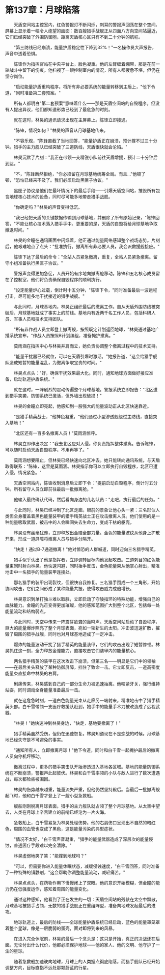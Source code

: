 # 第137章：月球陷落

　　天盾空间站主控室内，红色警报灯不断闪烁，刺耳的警报声回荡在整个空间。屏幕上显示着一幅令人绝望的画面：数百艘猎手战舰正从四面八方向空间站逼近，它们已经突破了外围防御圈，距离天盾核心区只有不到二十分钟的航程。

　　"第三防线已经崩溃，能量护盾稳定性下降到32%！"一名操作员大声报告，声音中透着恐惧。

　　陈锋作为指挥官站在中央平台上，脸色凝重。他的左臂缠着绷带，那是在前一轮战斗中留下的伤痕。他扫视了一眼控制室内的情况，所有人都疲惫不堪，但仍在坚守岗位。

　　"启动能量护盾重构程序，将所有非必要系统的能量转移到主盾上，"他下令道，"同时准备第二套预案。"

　　所有人都明白"第二套预案"意味着什么——那是天盾空间站的自毁程序。但没有人提出异议，他们都知道形势已经到了最危急的时刻。

　　就在这时，林昊的通讯请求出现在主屏幕上。陈锋立即接通。

　　"陈锋，情况如何？"林昊的声音从月球基地传来。

　　"不容乐观，"陈锋直截了当地回答，"能量护盾正在崩溃，预计撑不过三十分钟。猎手的主力舰队已经突破了三道防线，天盾很快就会沦陷。"

　　林昊沉默了片刻："我正在带领一支精锐小队前往天盾增援，预计二十分钟后到达。"

　　"不，"陈锋断然拒绝，"你必须留在月球基地统筹全局。而且..."他顿了顿，"恐怕已经来不及了。我们必须启动黑匣子协议。"

　　黑匣子协议是他们在最坏情况下的最后手段——引爆天盾空间站，摧毁所有包含地球核心技术的设备，同时尽可能多地带走猎手战舰。

　　"你确定吗？"林昊的声音变得低沉。

　　"我已经把天盾的关键数据传输到月球基地，并删除了所有原始记录，"陈锋回答，"不能让核心技术落入猎手手中。更重要的是，天盾的自毁将给月球基地争取撤退时间。"

　　林昊的金瞳在通讯画面中闪烁着，他正通过能量网络感知整个战场态势。片刻后，他艰难地点了点头："批准执行。撤离所有非必要人员，我会派救援舰接应。"

　　陈锋下达了最后的命令："全站人员紧急撤离，重复，全站人员紧急撤离。留守小组准备执行黑匣子协议。"

　　警报声变得更加急促，人员开始有序地向撤离舱移动。陈锋和五名核心成员留在了控制室，他们将负责确保自毁程序的顺利执行。

　　"设定能量炉心过载，倒计时十五分钟，"陈锋下令，"同时准备最后一波远程打击，尽可能多地干扰接近的猎手战舰。"

　　与此同时，月球基地内，林昊正组织最后的撤离工作。自从天盾外围防线被突破后，月球基地就成了事实上的前线。基地内有近两千名工作人员，包括科研人员、军事人员和技术支持团队。

　　"所有非作战人员立即登上撤离舰，按照既定计划返回地球，"林昊通过基地广播系统宣布，"作战人员按照B计划编组，准备掩护撤离。"

　　莫雨涵在指挥中心与林昊并肩而立，她负责协调整个撤离过程中的技术支持。

　　"能量干扰器已经就位，可以在天盾引爆时激活，"她报告道，"这会给猎手舰队造成短暂的能量混乱，为撤离争取宝贵的时间。"

　　林昊点点头："好，确保干扰效果最大化。同时，通知地球方面做好接应准备，启动轨道护盾系统。"

　　就在这时，一阵剧烈的震动传遍整个月球基地。警报系统立即报告："北区遭到猎手突袭，防御系统已激活，但外墙出现破损！"

　　林昊的金瞳立即亮起，他感知到一股强大的能量波动正从北区快速靠近。

　　"是猎手精英战士，"他神色凝重，"他们通过小型渗透舰绕过主防线，直接突入基地！"

　　"北区还有一百多名撤离人员！"莫雨涵惊呼。

　　林昊立即作出决定："我去北区应对入侵，你负责指挥整体撤离。告诉陈锋，可以随时启动天盾自毁程序，不用再等了。"

　　莫雨涵想要阻止，但林昊已经快速向北区冲去。她只能转向通讯系统，与天盾取得联系："陈锋，这里是莫雨涵。林昊指示你可以立即执行自毁程序，北区已遭入侵，情况紧急。"

　　天盾空间站内，陈锋收到消息后立即下令："提前启动自毁程序，倒计时五分钟。所有留守人员立即前往最后一批撤离舱。"

　　他输入最终确认代码，然后看向身边的几名队员："走吧，执行最后的任务。"

　　与此同时，林昊已经冲到了北区走廊。眼前的景象让他心头一紧：三名形似人类但全身覆盖着黑色能量装甲的猎手精英战士正在攻击撤离人员。他们使用的是一种能量吸取武器，被击中的人会瞬间失去生命力，变成干枯的躯壳。

　　林昊没有丝毫犹豫，立即释放出金瞳全部力量。金色的能量波纹从他身上扩散开来，形成一道屏障将撤离人员与猎手分隔开。

　　"快走！通过B-7通道撤离！"他对惊恐的人群喊道，同时迎向三名猎手精英。

　　猎手似乎认出了他是指挥者，立即调转目标向他发起攻击。三道刺目的红色能量束同时射向林昊。他快速闪避，同时抬手反击，金色能量束从他掌心射出，精准地击中一名猎手的能量装甲连接处。

　　那名猎手的装甲出现裂纹，但很快自我修复。三名猎手围成一个三角形，开始协同攻击，它们之间形成了某种能量共振，使得攻击威力成倍增长。

　　林昊意识到单打独斗难以取胜，立即启动了守陵指环的特殊功能，增强自己的血脉能力。金瞳的光芒变得更加璀璨，他的感知范围扩大到整个北区，包括每一处能量流动和结构弱点。

　　与此同时，天空中传来一阵震耳欲聋的轰鸣声。天盾空间站启动了自毁程序，巨大的能量爆炸照亮了整个月球表面，宛如一轮新生的太阳。冲击波迅速扩散，摧毁了周围的猎手战舰，同时也对月球基地造成了一定冲击。

　　爆炸的能量波动干扰了猎手精英的能量装甲，它们的攻击出现了短暂停顿。林昊抓住这一刻，全力释放金瞳能力，直接攻击它们装甲内的能量核心。

　　两名猎手精英的装甲在这次攻击下崩溃，但第三名——明显是它们中的领袖——在最后关头释放了某种防御屏障，挡住了致命一击。它立即反击，一道高密度能量束直接命中林昊的右肩。

　　剧痛传来，林昊感到自己的一部分生命力被迅速抽离。他咬紧牙关，强行维持站姿，同时调动全身能量准备最后一击。

　　就在这危急时刻，一道白色能量光束从走廊另一端射来，精准地击中了猎手精英头部。白千雪带领一支医疗救援队赶到，她手中的能量手术刀被改造成了远程武器。

　　"林昊！"她快速冲到林昊身边，"快走，基地要撤离了！"

　　猎手精英虽然受伤，但仍在迅速恢复。林昊知道现在不是恋战的时候，月球基地已经失守是不可避免的事实。

　　"通知所有人，立即撤离月球！"他下令道，同时和白千雪一起掩护最后的撤离人员向停机坪移动。

　　撤离过程中，更多的猎手突击队开始渗透进入基地各区域。基地的能量防御系统在不断崩溃，警报声此起彼伏。林昊和白千雪率领的小队与敌人进行了数次遭遇战，每次都险些被围困。

　　林昊的伤势越来越重，能量流失严重，但他仍然坚持殿后。当最后一批撤离舰起飞时，他和白千雪才登上了一艘小型急救船。

　　舰船刚刚脱离月球表面，猎手的主力舰队就占领了整个月球基地。从太空中望去，人类在月球上辛苦建立的前哨已经沦为一片火海。

　　急救船上，白千雪紧急为林昊处理伤势。他的右肩伤口呈现出不自然的暗红色，周围的血管也变成了黑色，这是能量污染的典型症状。

　　"情况不太好，"白千雪声音凝重，"猎手的能量武器造成了深层次的能量侵蚀，普通医疗手段难以完全清除。"

　　林昊虚弱地笑了笑："能撑到地球吗？"

　　"可以，但需要你进入能量休眠状态，减缓侵蚀速度，"白千雪回答，同时准备了一种特殊的镇静剂，"这会帮助你调整能量流动，减轻痛苦。"

　　林昊点点头，在药物作用下慢慢闭上了双眼。他的意识开始模糊，但金瞳的能力仍在低强度运作，感知着周围的能量变化。

　　通过这种感知，他看到了正在发生的一切：天盾空间站的残骸在太空中飘散，月球基地被猎手占领，无数的猎手战舰正在重组阵型，准备向地球发起最后的进攻。

　　地球轨道上，最后的防线——全球能量护盾系统已经启动，蓝色的能量罩笼罩着整个星球，像是一层脆弱的蛋壳，面对即将到来的风暴。

　　在进入完全休眠前，林昊的最后一个念头是：这只是开始，真正的决战还在后面。无论付出什么代价，他都必须保护地球——他的家人、他的文明、他守护了一生的星球。

　　随着急救船加速驶向地球，月球上的人类据点彻底陷落，而猎手舰队已经开始调整方向，目标直指不远处那颗蔚蓝的行星。 
